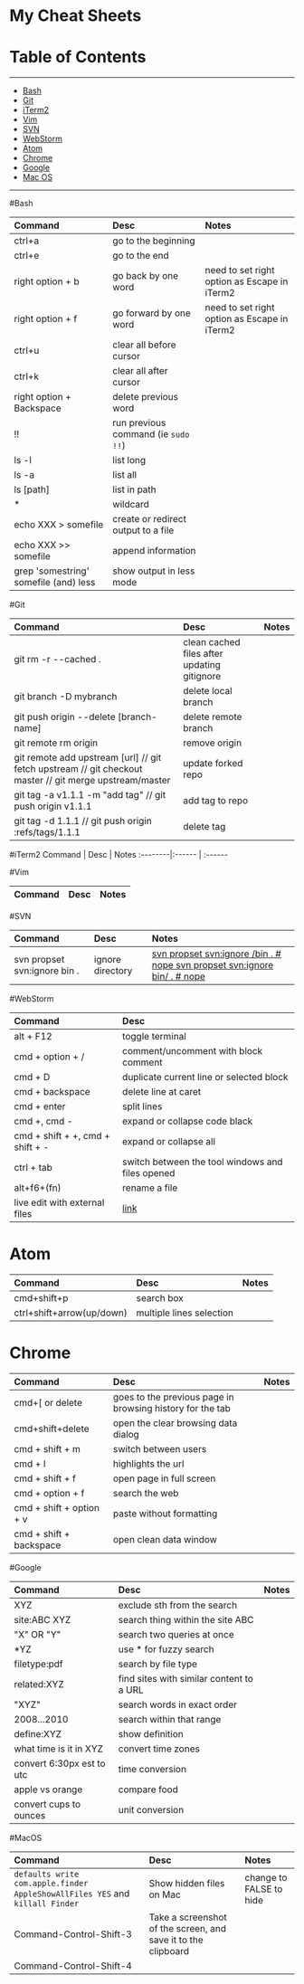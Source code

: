 My Cheat Sheets
==========

# Table of Contents
---

- [Bash](#Bash)
- [Git](#Git)
- [iTerm2](#iTerm2)
- [Vim](#Vim)
- [SVN](#SVN)
- [WebStorm](#WebStorm)
- [Atom](#Atom)
- [Chrome](#Chrome)  
- [Google](#Google)
- [Mac OS](#MacOS)

---

#Bash

Command | Desc | Notes
:--------|:------ | :------
ctrl+a | go to the beginning
ctrl+e | go to the end
right option + b | go back by one word | need to set right option as Escape in iTerm2
right option + f | go forward by one word | need to set right option as Escape in iTerm2
ctrl+u | clear all before cursor
ctrl+k | clear all after cursor
right option + Backspace | delete previous word
!! | run previous command (ie `sudo !!`)
ls -l | list long 
ls -a | list all
ls [path] | list in path
* | wildcard
echo XXX > somefile | create or redirect output to a file
echo XXX >> somefile | append information
grep 'somestring' somefile (and) less | show output in less mode


#Git

Command | Desc | Notes
:--------|:------ | :------
git rm -r --cached . | clean cached files after updating gitignore
git branch -D mybranch | delete local branch
git push origin --delete [branch-name] | delete remote branch
git remote rm origin | remove origin
git remote add upstream [url] // git fetch upstream // git checkout master // git merge upstream/master | update forked repo
git tag -a v1.1.1 -m "add tag" // git push origin v1.1.1 | add tag to repo
git tag -d 1.1.1 // git push origin :refs/tags/1.1.1 | delete tag
 
#iTerm2
Command | Desc | Notes
:--------|:------ | :------

#Vim

Command | Desc | Notes
:--------|:------ | :------

#SVN

Command | Desc | Notes
:--------|:------ | :------
svn propset svn:ignore bin . | ignore directory | [svn propset svn:ignore /bin . # nope svn propset svn:ignore bin/ . # nope](http://superchlorine.com/2013/08/getting-svn-to-ignore-files-and-directories/)

#WebStorm

Command | Desc 
:--------|:------ 
alt + F12 | toggle terminal
cmd + option + / | comment/uncomment with block comment
cmd + D | duplicate current line or selected block
cmd + backspace | delete line at caret
cmd + enter | split lines
cmd +, cmd - | expand or collapse code black
cmd + shift + +, cmd + shift + - | expand or collapse all
ctrl + tab | switch between the tool windows and files opened
alt+f6+(fn) | rename a file
live edit with external files | [link](http://stackoverflow.com/questions/28802922/phpstorm-live-edit-not-working-with-external-css-and-js-files)

# Atom

Command | Desc | Notes
:--------|:------ | :------
cmd+shift+p | search box
ctrl+shift+arrow(up/down) | multiple lines selection

# Chrome

Command | Desc | Notes
:--------|:------ | :------
cmd+[ or delete | goes to the previous page in browsing history for the tab
cmd+shift+delete | open the clear browsing data dialog
cmd + shift + m | switch between users
cmd + l | highlights the url
cmd + shift + f | open page in full screen
cmd + option + f | search the web
cmd + shift + option + v  | paste without formatting
cmd + shift + backspace | open clean data window



#Google

Command | Desc | Notes
:--------|:------ | :------
XYZ | exclude sth from the search
site:ABC XYZ | search thing within the site ABC 
"X" OR "Y" | search two queries at once
*YZ | use * for fuzzy search
filetype:pdf | search by file type
related:XYZ | find sites with similar content to a URL
"XYZ" | search words in exact order
2008...2010 | search within that range
define:XYZ | show definition
what time is it in XYZ | convert time zones
convert 6:30px est to utc | time conversion
apple vs orange | compare food
convert cups to ounces | unit conversion

#MacOS

Command | Desc | Notes
:--------|:------ | :------
`defaults write com.apple.finder AppleShowAllFiles YES` and `killall Finder` | Show hidden files on Mac | change to FALSE to hide
Command-Control-Shift-3 | Take a screenshot of the screen, and save it to the clipboard
Command-Control-Shift-4 | 
